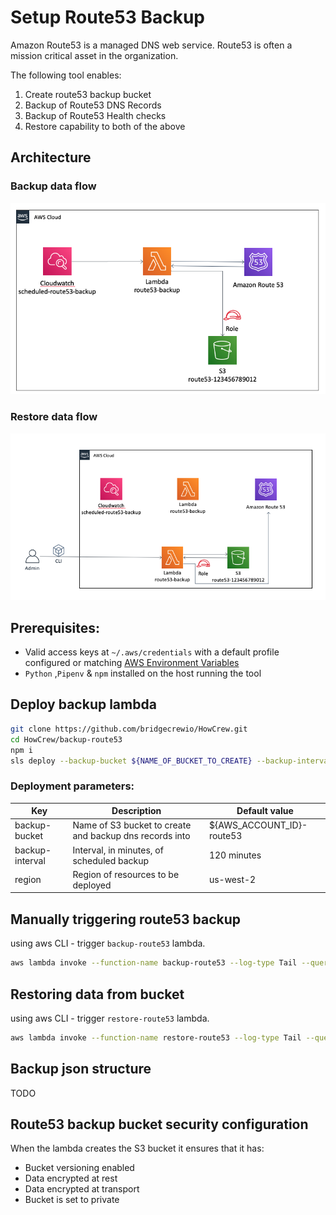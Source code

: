 # Setup Route53 Backup 
Amazon Route53 is a managed DNS web service. Route53 is often a mission critical asset in the organization. 
 
The following tool enables:
 1. Create route53 backup bucket 
 2. Backup of Route53 DNS Records
 3. Backup of Route53 Health checks
 4. Restore capability to both of the above

## Architecture
### Backup data flow
![backup](images/backup.png)
### Restore data flow
![restore](images/restore.png)
## Prerequisites:
* Valid access keys at `~/.aws/credentials` with a default profile configured or matching [AWS Environment Variables](https://docs.aws.amazon.com/cli/latest/userguide/cli-configure-envvars.html)  
* `Python` ,`Pipenv` & `npm` installed on the host running the tool

## Deploy backup lambda
 
```bash
git clone https://github.com/bridgecrewio/HowCrew.git
cd HowCrew/backup-route53
npm i 
sls deploy --backup-bucket ${NAME_OF_BUCKET_TO_CREATE} --backup-interval ${INTERVAL_IN_MINUTES}
```
### Deployment parameters:

| Key             | Description                                             | Default value |
|-----------------|---------------------------------------------------------|---------------|
| backup-bucket   | Name of S3 bucket to create and backup dns records into | ${AWS_ACCOUNT_ID}-route53|
| backup-interval | Interval, in minutes, of scheduled backup               | 120 minutes |
| region          | Region of resources to be deployed                        | us-west-2 |


## Manually triggering route53 backup 
using aws CLI - trigger `backup-route53` lambda.
```bash
aws lambda invoke --function-name backup-route53 --log-type Tail --query 'LogResult' --output text |  base64 -d
```
## Restoring data from bucket
using aws CLI - trigger `restore-route53` lambda.
```bash
aws lambda invoke --function-name restore-route53 --log-type Tail --query 'LogResult' --output text |  base64 -d
```

## Backup json structure
TODO

## Route53 backup bucket security configuration
When the lambda creates the S3 bucket it ensures that it has:
* Bucket versioning enabled
* Data encrypted at rest
* Data encrypted at transport
* Bucket is set to private